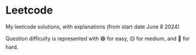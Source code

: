 # Leetcode

My leetcode solutions, with explanations (from start date June 8 2024)

Question difficulty is represented with 🟢 for easy, 🟡 for medium, and 🔴 for hard.
